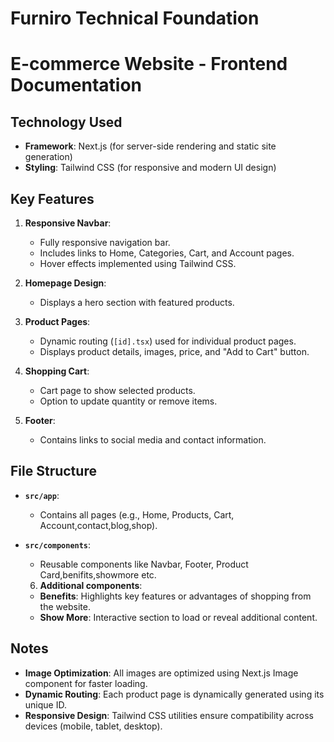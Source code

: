 # Furniro Technical Foundation

# E-commerce Website - Frontend Documentation

## Technology Used
- **Framework**: Next.js (for server-side rendering and static site generation)
- **Styling**: Tailwind CSS (for responsive and modern UI design)

## Key Features
1. **Responsive Navbar**:
   - Fully responsive navigation bar.
   - Includes links to Home, Categories, Cart, and Account pages.
   - Hover effects implemented using Tailwind CSS.

2. **Homepage Design**:
   - Displays a hero section with featured products.

3. **Product Pages**:
   - Dynamic routing (`[id].tsx`) used for individual product pages.
   - Displays product details, images, price, and "Add to Cart" button.

4. **Shopping Cart**:
   - Cart page to show selected products.
   - Option to update quantity or remove items.

5. **Footer**:
   - Contains links to social media and contact information.

## File Structure
- **`src/app`**:
  - Contains all pages (e.g., Home, Products, Cart, Account,contact,blog,shop).
- **`src/components`**:
  - Reusable components like Navbar, Footer, Product Card,benifits,showmore etc.

  6. **Additional components**:
   - **Benefits**: Highlights key features or advantages of shopping from the website.
   - **Show More**: Interactive section to load or reveal additional content.


## Notes
- **Image Optimization**: All images are optimized using Next.js Image component for faster loading.
- **Dynamic Routing**: Each product page is dynamically generated using its unique ID.
- **Responsive Design**: Tailwind CSS utilities ensure compatibility across devices (mobile, tablet, desktop).
